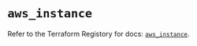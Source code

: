 # `aws_instance`

Refer to the Terraform Registory for docs: [`aws_instance`](https://registry.terraform.io/providers/hashicorp/aws/3.76.1/docs/resources/instance).
